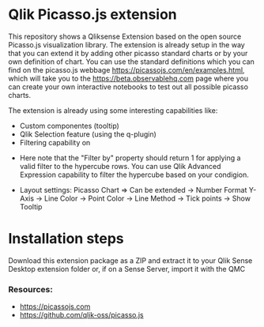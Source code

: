 # Qlik Picasso.js extension
This repository shows a Qliksense Extension based on the open source Picasso.js visualization library. The extension is already setup in the way that you can extend it by adding other picasso standard charts or by your own definition of chart. You can use the standard definitions which you can find on the picasso.js webbage https://picassojs.com/en/examples.html, which will take you to the https://beta.observablehq.com page where you can create your own interactive notebooks to test out all possible picasso charts.

The extension is already using some interesting capabilities like:
* Custom componentes (tooltip)
* Qlik Selection feature (using the q-plugin)
* Filtering capability on
- Here note that the "Filter by" property should return 1 for applying a valid filter to the hypercube rows. You can use Qlik Advanced Expression capability to filter the hypercube based on your condigion.
* Layout settings:
 Picasso Chart => Can be extended
-> Number Format Y-Axis
-> Line Color
-> Point Color
-> Line Method
-> Tick points
-> Show Tooltip

# Installation steps
Download this extension package as a ZIP and extract it to your Qlik Sense Desktop extension folder or, if on a Sense Server, import it with the QMC

### Resources:
* https://picassojs.com
* https://github.com/qlik-oss/picasso.js


